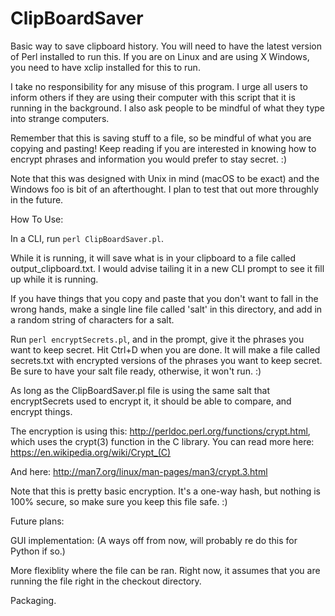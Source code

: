 # ClipBoardSaver
Basic way to save clipboard history.  You will need to have the latest version of Perl installed to run this. If you are on Linux and are using X Windows, you need to have xclip installed for this to run. 

I take no responsibility for any misuse of this program. I urge all users to inform others if they are using their computer with this script that it is running in the background. I also ask people to be mindful of what they type into strange computers.

Remember that this is saving stuff to a file, so be mindful of what you are copying and pasting! Keep reading if you are interested in knowing how to encrypt
phrases and information you would prefer to stay secret. :)

Note that this was designed with Unix in mind (macOS to be exact) and the Windows foo is bit of an afterthought. I plan to test that out more throughly in the future.

How To Use:

In a CLI, run `perl ClipBoardSaver.pl`.

While it is running, it will save what is in your clipboard to a file called output_clipboard.txt. I would advise tailing it in a new CLI prompt to see it fill up while it is running.

If you have things that you copy and paste that you don't want to fall in the wrong hands, make a single line file called 'salt' in this directory, 
and add in a random string of characters for a salt.

Run `perl encryptSecrets.pl`, and in the prompt, give it the phrases you want to keep secret. Hit Ctrl+D when you are done.  It will make a file called secrets.txt with encrypted versions of the phrases you want to keep secret. Be sure to have your salt file ready,
otherwise, it won't run. :)

As long as the ClipBoardSaver.pl file is using the same salt that encryptSecrets used to encrypt it, it should be able to compare, and encrypt things.

The encryption is using this: http://perldoc.perl.org/functions/crypt.html, which uses the crypt(3) function in the C library.
You can read more here: https://en.wikipedia.org/wiki/Crypt_(C)

And here: http://man7.org/linux/man-pages/man3/crypt.3.html

Note that this is pretty basic encryption. It's a one-way hash, but nothing is 100% secure, so make sure you keep this file safe. :)

Future plans:

GUI implementation: (A ways off from now, will probably re do this for Python if so.)

More flexiblity where the file can be ran. Right now, it assumes that you are running the file right in the checkout directory.

Packaging.

